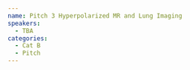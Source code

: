 ```yaml
---
name: Pitch 3 Hyperpolarized MR and Lung Imaging
speakers:
  - TBA
categories:
  - Cat B
  - Pitch
---
```


